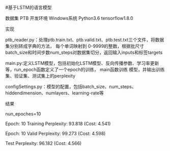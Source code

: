 #基于LSTM的语言模型 

数据集 PTB 
开发环境 Windows系统 Python3.6 tensorflow1.8.0 

实现

ptb_reader.py：处理ptb.train.txt、ptb.valid.txt、ptb.test.txt三个文件，将数据集分别转成字典的方法，
每个单词映射到 0-9999的整数，根据批尺寸batch_size和时间步数num_steps对数据集切分，返回输入inputs和标签targets

main.py:定义LSTM模型，包括初始化LSTM模型、反向传播参数、学习率更新等，run_epoch函数定义了一个epoch的训练，
main函数训练 模型，并输出训练集、验证集、测试集上的perplexity

configSettings.py：模型的配置，包括batch_size、num_steps、hiddendimension、numlayers、learning-rate等 

结果 

nun_epoches=10

Epoch: 10 Training Perplexity: 93.818 (Cost: 4.541) 

Epoch: 10 Valid Perplexity: 99.273 (Cost: 4.598) 

Test Perplexity: 96.182 (Cost: 4.566)
